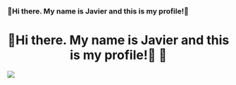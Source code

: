### 👋Hi there. My name is Javier and this is my profile!👋

<div align="center">
<h1 align="center">👋Hi there. My name is Javier and this is my profile!👋</a> 👋</h1>
</div>
<img src="https://ibb.co/z5mLcfP">

<!--
**Javimorrys98/Javimorrys98** is a ✨ _special_ ✨ repository because its `README.md` (this file) appears on your GitHub profile.

Here are some ideas to get you started:

- 🔭 I’m currently working on ...
- 🌱 I’m currently learning ...
- 👯 I’m looking to collaborate on ...
- 🤔 I’m looking for help with ...
- 💬 Ask me about ...
- 📫 How to reach me: ...
- 😄 Pronouns: ...
- ⚡ Fun fact: ...
-->

